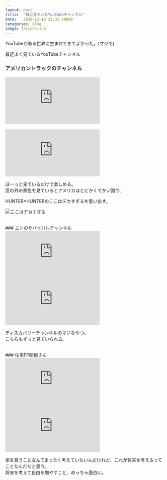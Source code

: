 ```yaml
---
layout: post
title:  "最近見ているYouTubeチャンネル"
date:   2020-12-16 22:33 +0900
categories: Blog
image: favicon.ico
---
```

YouTubeがある世界に生まれてきてよかった。(マジで)


最近よく見ているYouTubeチャンネル
### アメリカントラックのチャンネル
<div class="iframe-wrap">
<iframe src="https://www.youtube.com/embed/3vv1l5fmJOE" frameborder="0" allow="accelerometer; autoplay; clipboard-write; encrypted-media; gyroscope; picture-in-picture" allowfullscreen></iframe>
</div>
<br>
<div class="iframe-wrap">
<iframe src="https://www.youtube.com/embed/E1djY_Ib3YM" frameborder="0" allow="accelerometer; autoplay; clipboard-write; encrypted-media; gyroscope; picture-in-picture" allowfullscreen></iframe>
</div>


ぼーっと見ているだけで楽しめる。  
窓の外の景色を見ているとアメリカはとにかくでかい国で、
  
HUNTER×HUNTERのここはデカすぎるを思い出す。 

![ここはデカすぎる](https://animemiru.jp/wp-content/uploads/2020/09/HUNTER%C3%97HUNTER-ankokutairiku.jpg)


<br>
### エドのサバイバルチャンネル
<div class="iframe-wrap">
<iframe src="https://www.youtube.com/embed/qzBgoB6xMt0" frameborder="0" allow="accelerometer; autoplay; clipboard-write; encrypted-media; gyroscope; picture-in-picture" allowfullscreen></iframe>
<br>
<iframe src="https://www.youtube.com/embed/NSwOF_A0LfM" frameborder="0" allow="accelerometer; autoplay; clipboard-write; encrypted-media; gyroscope; picture-in-picture" allowfullscreen></iframe>
</div>

ディスカバリーチャンネルのマジなやつ。  
こちらもずっと見ていられる。


<br>
### 住宅FP関根さん
<div class="iframe-wrap">
<iframe src="https://www.youtube.com/embed/XTZlJrwfmDI" frameborder="0" allow="accelerometer; autoplay; clipboard-write; encrypted-media; gyroscope; picture-in-picture" allowfullscreen></iframe>
<br>
<iframe src="https://www.youtube.com/embed/YEG17H8g1ZI" frameborder="0" allow="accelerometer; autoplay; clipboard-write; encrypted-media; gyroscope; picture-in-picture" allowfullscreen></iframe>
</div>


家を買うことなんてまったく考えていないんだけれど、これが将来を考えるってことなんだなと思う。  
将来を考えて自由を増やすこと、めっちゃ面白い。